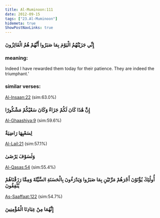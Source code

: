 ```yaml
---
title: Al-Muminoon:111
date: 2012-09-15
tags: ["23.Al-Muminoon"]
hidemeta: true 
ShowPostNavLinks: true 
---
```

### إِنِّي جَزَيْتُهُمُ الْيَوْمَ بِمَا صَبَرُوا أَنَّهُمْ هُمُ الْفَائِزُونَ
### meaning: 
Indeed I have rewarded them today for their patience. They are indeed the triumphant.’
### similar verses: 

[Al-Insaan:22](/76/22) (sim:63.0%)

### إِنَّ هَٰذَا كَانَ لَكُمْ جَزَاءً وَكَانَ سَعْيُكُمْ مَشْكُورًا

[Al-Ghaashiya:9](/88/9) (sim:59.6%)

### لِسَعْيِهَا رَاضِيَةٌ

[Al-Lail:21](/92/21) (sim:57.1%)

### وَلَسَوْفَ يَرْضَىٰ

[Al-Qasas:54](/28/54) (sim:55.4%)

### أُولَٰئِكَ يُؤْتَوْنَ أَجْرَهُمْ مَرَّتَيْنِ بِمَا صَبَرُوا وَيَدْرَءُونَ بِالْحَسَنَةِ السَّيِّئَةَ وَمِمَّا رَزَقْنَاهُمْ يُنْفِقُونَ

[As-Saaffaat:122](/37/122) (sim:54.7%)

### إِنَّهُمَا مِنْ عِبَادِنَا الْمُؤْمِنِينَ
